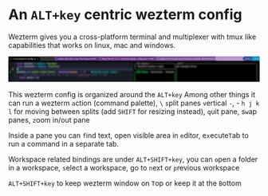 # An `ALT+key` centric wezterm config

Wezterm gives you a cross-platform terminal and multiplexer with tmux like
capabilities that works on linux, mac and windows.

![screenshot screenshot](./images/keys.jpg)

This wezterm config is organized around the `ALT+key`
Among other things it can run a wezterm `a`ction (command palette),  `\`
`s`plit panes `v`ertical `-`, - `h j k l` for moving between splits (add
`SHIFT` for resizing instead), `q`uit pane, s`w`ap panes, `z`oom in/out pane

Inside a pane you can `f`ind text, open visible area in `e`ditor,
e`x`ecute`T`ab to run a command in a separate tab.

Workspace related bindings are under `ALT+SHIFT+key`, you can `o`pen a folder in a workspace, `s`elect a workspace, go to `n`ext or `p`revious workspace

`ALT+SHIFT+key` to keep wezterm window on `T`op or keep it at the `B`ottom

